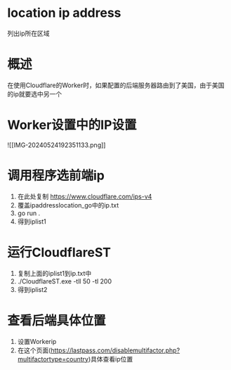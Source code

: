 # location ip address
列出ip所在区域

# 概述
在使用Cloudflare的Worker时，如果配置的后端服务器路由到了美国，由于美国的ip就要选中另一个
# Worker设置中的IP设置

![[IMG-20240524192351133.png]]
# 调用程序选前端ip
1. 在此处复制 https://www.cloudflare.com/ips-v4
2. 覆盖ipaddresslocation_go中的ip.txt
3. go run .
4. 得到iplist1

# 运行CloudflareST
1. 复制上面的iplist1到ip.txt中
2.  ./CloudflareST.exe -tll 50 -tl 200
3. 得到iplist2

# 查看后端具体位置
1. 设置Workerip
2. 在这个页面(https://lastpass.com/disablemultifactor.php?multifactortype=country)具体查看ip位置